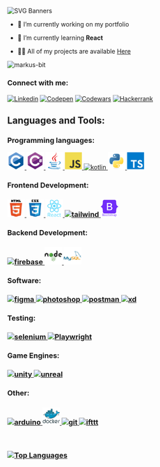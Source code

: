 ![SVG Banners](https://svg-banners.vercel.app/api?type=typeWriter&text1=Hi👋,%20my%20name%20is%20Markus%20Johnsen&width=1010&height=200)



- 🔭 I’m currently working on my portfolio

- 🌱 I’m currently learning **React**

- 👨‍💻 All of my projects are available [Here](https://github.com/Markus-bit?tab=repositories)


<p align="left"> <img src="https://komarev.com/ghpvc/?username=markus-bit&label=Profile%20views&color=0055ff&style=flat" alt="markus-bit" /> </p>


<h3 align="left">Connect with me:</h3>
<p align="left">
  <a href="https://www.linkedin.com/in/markus-johnsen-256656235/" target="blank"><img align="center" src="https://raw.githubusercontent.com/rahuldkjain/github-profile-readme-generator/master/src/images/icons/Social/linked-in-alt.svg" alt="Linkedin" height="30" width="40" /></a>
  <a href="https://codepen.io/markus-bit" target="blank"><img align="center" src="https://raw.githubusercontent.com/rahuldkjain/github-profile-readme-generator/master/src/images/icons/Social/codepen.svg" alt="Codepen" height="30" width="40" /></a>
  <a href="https://www.codewars.com/users/Markus-bit" target="blank"><img align="center" src="https://github.com/user-attachments/assets/5ec7df65-b8c8-47a0-ac68-0b6a12106c6e" alt="Codewars" height="40" width="40" /></a>
  <a href="https://www.hackerrank.com/markus_bit" target="blank"><img align="center" src="https://raw.githubusercontent.com/rahuldkjain/github-profile-readme-generator/master/src/images/icons/Social/hackerrank.svg" alt="Hackerrank" height="30" width="40" /></a>
</p>
<h2 align="left">Languages and Tools:</h2>
<p align="left">
    <h3 align="left">Programming languages:</h3>
    <a href="https://www.cprogramming.com/" target="_blank" rel="noreferrer">
        <img src="https://raw.githubusercontent.com/devicons/devicon/master/icons/c/c-original.svg" alt="c" width="40" height="40"/>
    </a>
    <a href="https://www.w3schools.com/cs/" target="_blank" rel="noreferrer">
        <img src="https://raw.githubusercontent.com/devicons/devicon/master/icons/csharp/csharp-original.svg" alt="csharp" width="40" height="40"/>
    </a>
    <a href="https://www.java.com" target="_blank" rel="noreferrer">
        <img src="https://raw.githubusercontent.com/devicons/devicon/master/icons/java/java-original.svg" alt="java" width="40" height="40"/>
    </a>
    <a href="https://developer.mozilla.org/en-US/docs/Web/JavaScript" target="_blank" rel="noreferrer">
        <img src="https://raw.githubusercontent.com/devicons/devicon/master/icons/javascript/javascript-original.svg" alt="javascript" width="40" height="40"/>
    </a>
    <a href="https://kotlinlang.org" target="_blank" rel="noreferrer">
        <img src="https://www.vectorlogo.zone/logos/kotlinlang/kotlinlang-icon.svg" alt="kotlin" width="40" height="40"/>
    </a>
    <a href="https://www.python.org" target="_blank" rel="noreferrer">
        <img src="https://raw.githubusercontent.com/devicons/devicon/master/icons/python/python-original.svg" alt="python" width="40" height="40"/>
    </a>
    <a href="https://www.typescriptlang.org/" target="_blank" rel="noreferrer">
        <img src="https://raw.githubusercontent.com/devicons/devicon/master/icons/typescript/typescript-original.svg" alt="typescript" width="40" height="40"/>
    </a>
    <h3 align = "left">Frontend Development:<h3>
    <a href="https://www.w3.org/html/" target="_blank" rel="noreferrer">
        <img src="https://raw.githubusercontent.com/devicons/devicon/master/icons/html5/html5-original-wordmark.svg" alt="html5" width="40" height="40"/>
    </a>
    <a href="https://www.w3schools.com/css/" target="_blank" rel="noreferrer">
        <img src="https://raw.githubusercontent.com/devicons/devicon/master/icons/css3/css3-original-wordmark.svg" alt="css3" width="40" height="40"/>
    </a>
    <a href="https://reactjs.org/" target="_blank" rel="noreferrer">
        <img src="https://raw.githubusercontent.com/devicons/devicon/master/icons/react/react-original-wordmark.svg" alt="react" width="40" height="40"/>
    </a>
    <a href="https://tailwindcss.com/" target="_blank" rel="noreferrer">
        <img src="https://www.svgrepo.com/show/354431/tailwindcss-icon.svg" alt="tailwind" width="40" height="40"/>
    </a>
    <a href="https://getbootstrap.com" target="_blank" rel="noreferrer">
        <img src="https://raw.githubusercontent.com/devicons/devicon/master/icons/bootstrap/bootstrap-plain-wordmark.svg" alt="bootstrap" width="40" height="40"/>
    </a>
    <h3 align = "left">Backend Development:<h3>
    <a href="https://firebase.google.com/" target="_blank" rel="noreferrer">
        <img src="https://www.vectorlogo.zone/logos/firebase/firebase-icon.svg" alt="firebase" width="40" height="40"/>
    </a>
    <a href="https://nodejs.org" target="_blank" rel="noreferrer">
        <img src="https://raw.githubusercontent.com/devicons/devicon/master/icons/nodejs/nodejs-original-wordmark.svg" alt="nodejs" width="40" height="40"/>
    </a>
    <a href="https://www.mysql.com/" target="_blank" rel="noreferrer">
        <img src="https://raw.githubusercontent.com/devicons/devicon/master/icons/mysql/mysql-original-wordmark.svg" alt="mysql" width="40" height="40"/>
    </a>
    <h3 align = "left">Software:<h3>
    <a href="https://www.figma.com/" target="_blank" rel="noreferrer">
        <img src="https://www.vectorlogo.zone/logos/figma/figma-icon.svg" alt="figma" width="40" height="40"/>
    </a>
    <a href="https://www.photoshop.com/en" target="_blank" rel="noreferrer">
        <img src="https://upload.wikimedia.org/wikipedia/commons/a/af/Adobe_Photoshop_CC_icon.svg" alt="photoshop" width="40" height="40"/>
    </a>
    <a href="https://postman.com" target="_blank" rel="noreferrer">
        <img src="https://www.vectorlogo.zone/logos/getpostman/getpostman-icon.svg" alt="postman" width="40" height="40"/>
    </a>
    <a href="https://www.adobe.com/products/xd.html" target="_blank" rel="noreferrer">
        <img src="https://upload.wikimedia.org/wikipedia/commons/c/c2/Adobe_XD_CC_icon.svg" alt="xd" width="40" height="40"/>
    </a>
    <h3 align = "left">Testing:<h3>
    <a href="https://www.selenium.dev" target="_blank" rel="noreferrer">
        <img src="https://raw.githubusercontent.com/detain/svg-logos/780f25886640cef088af994181646db2f6b1a3f8/svg/selenium-logo.svg" alt="selenium" width="40" height="40"/>
    </a>
    <a href="https://playwright.dev/" target="_blank" rel="noreferrer">
        <img src="https://ray.run/playwright-brand-assets/playwright-logo.svg" alt="Playwright" width="40" height="40"/>
    </a>
    <h3 align = "left">Game Engines:<h3>
    <a href="https://unity.com/" target="_blank" rel="noreferrer">
        <img src="https://www.vectorlogo.zone/logos/unity3d/unity3d-icon.svg" alt="unity" width="40" height="40"/>
    </a>
    <a href="https://unrealengine.com/" target="_blank" rel="noreferrer">
        <img src="https://raw.githubusercontent.com/kenangundogan/fontisto/036b7eca71aab1bef8e6a0518f7329f13ed62f6b/icons/svg/brand/unreal-engine.svg" alt="unreal" width="40" height="40"/>
    </a>
    <h3 align = "left">Other:<h3>
    <a href="https://www.arduino.cc/" target="_blank" rel="noreferrer">
        <img src="https://cdn.worldvectorlogo.com/logos/arduino-1.svg" alt="arduino" width="40" height="40"/>
    </a>
    <a href="https://www.docker.com/" target="_blank" rel="noreferrer">
        <img src="https://raw.githubusercontent.com/devicons/devicon/master/icons/docker/docker-original-wordmark.svg" alt="docker" width="40" height="40"/>
    </a>
    <a href="https://git-scm.com/" target="_blank" rel="noreferrer">
        <img src="https://www.vectorlogo.zone/logos/git-scm/git-scm-icon.svg" alt="git" width="40" height="40"/>
    </a>
    <a href="https://ifttt.com/" target="_blank" rel="noreferrer">
        <img src="https://www.vectorlogo.zone/logos/ifttt/ifttt-ar21.svg" alt="ifttt" width="40" height="40"/>
    </a>
</p>

<br></br>
<a href="https://github.com/markus-bit" align="left"><img src="https://github-readme-stats.vercel.app/api/top-langs/?username=markus-bit&langs_count=10&title_color=6366f1&text_color=6366f1&icon_color=f97316&bg_color=181824&hide_border=true&locale=en&custom_title=Top%20%Languages" alt="Top Languages" /></a>





